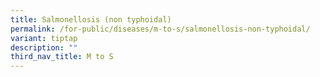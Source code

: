 ```yaml
---
title: Salmonellosis (non typhoidal)
permalink: /for-public/diseases/m-to-s/salmonellosis-non-typhoidal/
variant: tiptap
description: ""
third_nav_title: M to S
---
```

